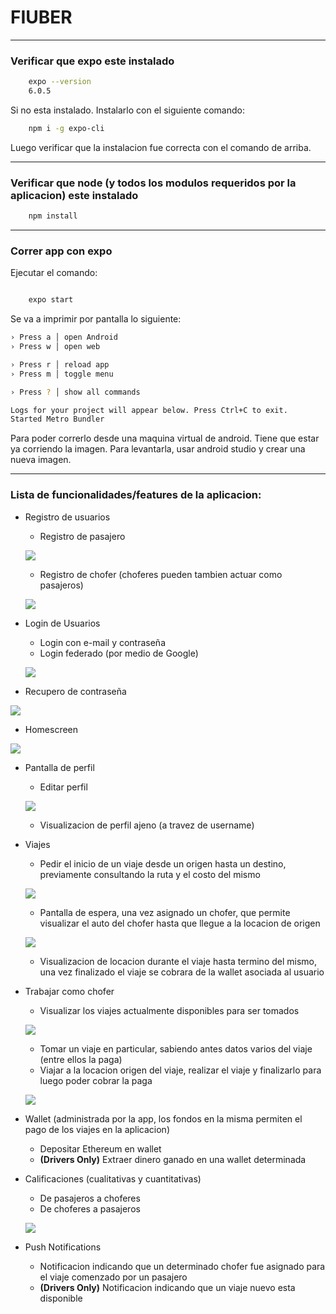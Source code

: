# FIUBER

---

### Verificar que expo este instalado

```bash
    expo --version
    6.0.5
```

Si no esta instalado. Instalarlo con el siguiente comando:

```bash
    npm i -g expo-cli
```

Luego verificar que la instalacion fue correcta con el comando de arriba.

---

### Verificar que node (y todos los modulos requeridos por la aplicacion) este instalado

```bash
    npm install
```

---

### Correr app con expo

Ejecutar el comando:

```bash

    expo start
```

Se va a imprimir por pantalla lo siguiente:

```bash
› Press a │ open Android
› Press w │ open web

› Press r │ reload app
› Press m │ toggle menu

› Press ? │ show all commands

Logs for your project will appear below. Press Ctrl+C to exit.
Started Metro Bundler
```

Para poder correrlo desde una maquina virtual de android. Tiene que estar ya corriendo la imagen. Para levantarla, usar android studio y crear una nueva imagen.

---

### Lista de funcionalidades/features de la aplicacion:

- Registro de usuarios
    - Registro de pasajero
    
    ![](images/register_screen.png)
    
    - Registro de chofer (choferes pueden tambien actuar como pasajeros)
    
    ![](images/driver_register.png)
    
- Login de Usuarios
    - Login con e-mail y contraseña
    - Login federado (por medio de Google)
    
    ![](images/login_screen.png)
    
- Recupero de contraseña

![](images/password_recovery.png)

- Homescreen

![](images/home_screen.png)

- Pantalla de perfil
    - Editar perfil
    
    ![](images/profile_screen.png)
    
    - Visualizacion de perfil ajeno (a travez de username)
    
- Viajes
    - Pedir el inicio de un viaje desde un origen hasta un destino, previamente consultando la ruta y el costo del mismo
    
    ![](images/trip_screen.png)
    
    - Pantalla de espera, una vez asignado un chofer, que permite visualizar el auto del chofer hasta que llegue a la locacion de origen
    
    ![](images/waiting_on_driver.png)
    
    - Visualizacion de locacion durante el viaje hasta termino del mismo, una vez finalizado el viaje se cobrara de la wallet asociada al usuario
    
- Trabajar como chofer
    - Visualizar los viajes actualmente disponibles para ser tomados
    
    ![](images/available_jobs.png)
    
    - Tomar un viaje en particular, sabiendo antes datos varios del viaje (entre ellos la paga)
    - Viajar a la locacion origen del viaje, realizar el viaje y finalizarlo para luego poder cobrar la paga
    
    ![](images/driver_on_its_way.png)
    
- Wallet (administrada por la app, los fondos en la misma permiten el pago de los viajes en la aplicacion)
    - Depositar Ethereum en wallet
    - **(Drivers Only)** Extraer dinero ganado en una wallet determinada
    
- Calificaciones (cualitativas y cuantitativas)
    - De pasajeros a choferes
    - De choferes a pasajeros
    
    ![](images/rating_screen.png)
    
- Push Notifications
    - Notificacion indicando que un determinado chofer fue asignado para el viaje comenzado por un pasajero
    - **(Drivers Only)** Notificacion indicando que un viaje nuevo esta disponible
